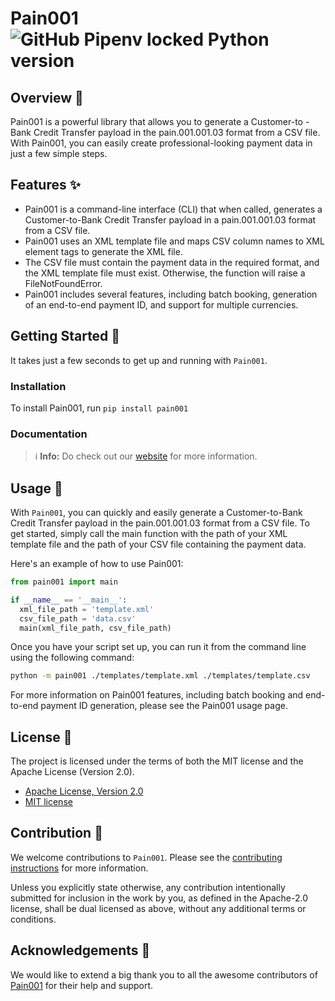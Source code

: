 # Pain001 ![GitHub Pipenv locked Python version](https://img.shields.io/github/pipenv/locked/python-version/sebastienrousseau/pain001?style=for-the-badge)

## Overview 📖

Pain001 is a powerful library that allows you to generate a Customer-to
-Bank Credit Transfer payload in the pain.001.001.03 format from a CSV
file. With Pain001, you can easily create professional-looking payment
data in just a few simple steps.

## Features ✨

- Pain001 is a command-line interface (CLI) that when called, generates
  a Customer-to-Bank Credit Transfer payload in a pain.001.001.03 format
  from a CSV file.
- Pain001 uses an XML template file and maps CSV column names to XML
  element tags to generate the XML file.
- The CSV file must contain the payment data in the required format, and
  the XML template file must exist. Otherwise, the function will raise a FileNotFoundError.
- Pain001 includes several features, including batch booking, generation
  of an end-to-end payment ID, and support for multiple currencies.

## Getting Started 🚀

It takes just a few seconds to get up and running with `Pain001`.

### Installation

To install Pain001, run `pip install pain001`

### Documentation

> ℹ️ **Info:** Do check out our [website][0] for more information.

## Usage 📖

With `Pain001`, you can quickly and easily generate a Customer-to-Bank
Credit Transfer payload in the pain.001.001.03 format from a CSV file.
To get started, simply call the main function with the path of your XML
template file and the path of your CSV file containing the payment data.

Here's an example of how to use Pain001:

```python
from pain001 import main

if __name__ == '__main__':
  xml_file_path = 'template.xml'
  csv_file_path = 'data.csv'
  main(xml_file_path, csv_file_path)
```

Once you have your script set up, you can run it from the command line
using the following command:

```bash
python -m pain001 ./templates/template.xml ./templates/template.csv
```

For more information on Pain001 features, including batch booking and
end-to-end payment ID generation, please see the Pain001 usage page.

## License 📝

The project is licensed under the terms of both the MIT license and the
Apache License (Version 2.0).

- [Apache License, Version 2.0][1]
- [MIT license][2]

## Contribution 🤝

We welcome contributions to `Pain001`. Please see the
[contributing instructions][4] for more information.

Unless you explicitly state otherwise, any contribution intentionally
submitted for inclusion in the work by you, as defined in the
Apache-2.0 license, shall be dual licensed as above, without any
additional terms or conditions.

## Acknowledgements 💙

We would like to extend a big thank you to all the awesome contributors
of [Pain001][5] for their help and support.

[0]: https://pain001.co
[1]: https://opensource.org/license/apache-2-0/
[2]: http://opensource.org/licenses/MIT
[4]: https://github.com/sebastienrousseau/pain001/blob/main/CONTRIBUTING.md
[5]: https://github.com/sebastienrousseau/pain001/graphs/contributors
